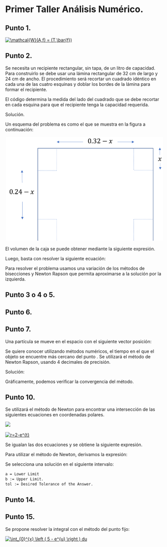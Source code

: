 # Primer Taller Análisis Numérico.

## Punto 1. 

<a href="https://www.codecogs.com/eqnedit.php?latex=\mathcal{W}(A,f)&space;=&space;(T,\bar{f})" target="_blank"><img src="https://latex.codecogs.com/gif.latex?\mathcal{W}(A,f)&space;=&space;(T,\bar{f})" title="\mathcal{W}(A,f) = (T,\bar{f})" /></a>

## Punto 2. 

Se necesita un recipiente rectangular, sin tapa, de un litro de capacidad. Para construirlo se debe usar una lámina rectangular de 32 cm de largo y 24 cm de ancho. El procedimiento será recortar un cuadrado idéntico en cada una de las cuatro esquinas y doblar los bordes de la lámina para formar el recipiente. 

El código determina la medida del lado del cuadrado que se debe recortar en cada esquina para que el recipiente tenga la capacidad requerida. 

Solución. 

Un esquema del problema es como el que se muestra en la figura a continuación: 

<p align="center">
  <img src="Box.png" width="500" heigth="500">
</p>

El volumen de la caja se puede obtener mediante la siguiente expresión. 

Luego, basta con resolver la siguiente ecuación: 

Para resolver el problema usamos una variación de los métodos de bisecciones y Newton Rapson que permita aproximarse a la solución por la izquierda.

## Punto 3 o 4 o 5.  

## Punto 6. 
 
## Punto 7.  
Una partícula se mueve en el espacio con el siguiente vector posición: 

Se quiere conocer utilizando métodos numéricos, el tiempo en el que el objeto se encuentre más cercano del punto . Se utilizará el método de Newton Rapson, usando 4 decimales de precisión. 

Solución: 


Gráficamente, podemos verificar la convergencia del método. 



## Punto 10.

Se utilizará el método de Newton para encontrar una intersección de las siguientes ecuaciones en coordenadas polares. 

<a href="https://www.codecogs.com/eqnedit.php?latex=r=2&plus;\cos&space;(3t)" target="_blank"><img src="https://latex.codecogs.com/gif.latex?r=2&plus;\cos&space;(3t)"/></a>

<a href="https://www.codecogs.com/eqnedit.php?latex=r=2-e^{t}" target="_blank"><img src="https://latex.codecogs.com/gif.latex?r=2-e^{t}" title="r=2-e^{t}" /></a>
                                                                                              
Se igualan las dos ecuaciones y se obtiene la siguiente expresión. 


Para utilizar el método de Newton, derivamos la expresión: 

Se selecciona una solución en el siguiente intervalo: 

```
a = Lower Limit 
b := Upper Limit.  
tol := Desired Tolerance of the Answer. 
```

## Punto 14. 

## Punto 15. 

Se propone resolver la integral con el método del punto fijo: 

<a href="https://www.codecogs.com/eqnedit.php?latex=\int_{0}^{x}&space;\left&space;(&space;5&space;-&space;e^{u}&space;\right&space;)&space;du" target="_blank"><img src="https://latex.codecogs.com/gif.latex?\int_{0}^{x}&space;\left&space;(&space;5&space;-&space;e^{u}&space;\right&space;)&space;du" title="\int_{0}^{x} \left ( 5 - e^{u} \right ) du" /></a>




